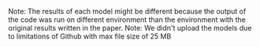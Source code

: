Note: The results of each model might be different because the output of the code was run on different environment than the environment with the original results  written in the paper.
Note: We didn't upload the models due to limitations of Github with max file size of 25 MB
